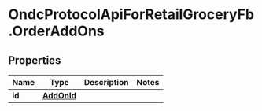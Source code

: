 # OndcProtocolApiForRetailGroceryFb.OrderAddOns

## Properties
Name | Type | Description | Notes
------------ | ------------- | ------------- | -------------
**id** | [**AddOnId**](AddOnId.md) |  | 

